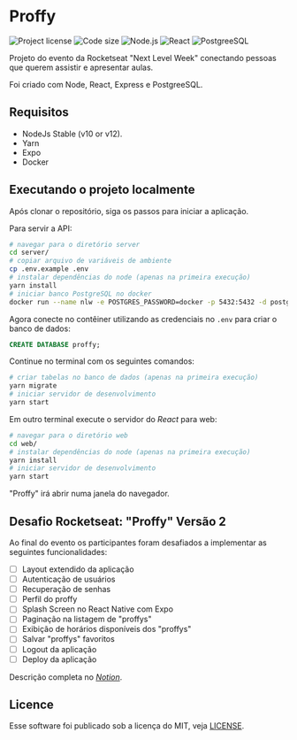 # Proffy

![Project license](https://img.shields.io/github/license/pedrosancao/nlw-proffy)
![Code size](https://img.shields.io/github/languages/code-size/pedrosancao/nlw-proffy)
![Node.js](https://img.shields.io/badge/Node.js-server-default?logo=node.js&logoColor=fff&color=339933)
![React](https://img.shields.io/badge/React-frontend-blue?logo=react&logoColor=fff)
![PostgreeSQL](https://img.shields.io/badge/PostgreeSQL-database-default?logo=PostgreSQL&logoColor=fff&color=336791)

Projeto do evento da Rocketseat "Next Level Week" conectando pessoas que querem assistir e apresentar aulas.

Foi criado com Node, React, Express e PostgreeSQL.

## Requisitos

- NodeJs Stable (v10 or v12).
- Yarn
- Expo
- Docker

## Executando o projeto localmente

Após clonar o repositório, siga os passos para iniciar a aplicação.

Para servir a API:

```bash
# navegar para o diretório server
cd server/
# copiar arquivo de variáveis de ambiente
cp .env.example .env
# instalar dependências do node (apenas na primeira execução)
yarn install
# iniciar banco PostgreSQL no docker
docker run --name nlw -e POSTGRES_PASSWORD=docker -p 5432:5432 -d postgres
```

Agora conecte no contêiner utilizando as credenciais no `.env` para criar o banco de dados:

```sql
CREATE DATABASE proffy;
```

Continue no terminal com os seguintes comandos:

```bash
# criar tabelas no banco de dados (apenas na primeira execução)
yarn migrate
# iniciar servidor de desenvolvimento
yarn start
```

Em outro terminal execute o servidor do _React_ para web:

```bash
# navegar para o diretório web
cd web/
# instalar dependências do node (apenas na primeira execução)
yarn install
# iniciar servidor de desenvolvimento
yarn start
```

"Proffy" irá abrir numa janela do navegador.

## Desafio Rocketseat: "Proffy" Versão 2 

Ao final do evento os participantes foram desafiados a implementar as seguintes funcionalidades:

-  [ ] Layout extendido da aplicação
-  [ ] Autenticação de usuários
-  [ ] Recuperação de senhas
-  [ ] Perfil do proffy
-  [ ] Splash Screen no React Native com Expo
-  [ ] Paginação na listagem de "proffys"
-  [ ] Exibição de horários disponíveis dos "proffys"
-  [ ] Salvar "proffys" favoritos
-  [ ] Logout da aplicação
-  [ ] Deploy da aplicação

Descrição completa no [_Notion_][proffy-v2].

## Licence

Esse software foi publicado sob a licença do MIT, veja [LICENSE](./LICENSE).

[proffy-v2]: https://www.notion.so/Vers-o-2-0-Proffy-eefca1b981694cd0a895613bc6235970
